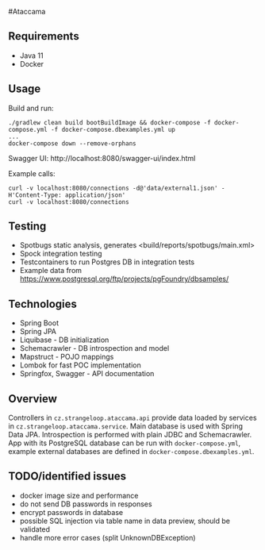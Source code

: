 #Ataccama

## Requirements
* Java 11
* Docker

## Usage
Build and run:
```
./gradlew clean build bootBuildImage && docker-compose -f docker-compose.yml -f docker-compose.dbexamples.yml up
...
docker-compose down --remove-orphans
```

Swagger UI: http://localhost:8080/swagger-ui/index.html

Example calls:
```
curl -v localhost:8080/connections -d@'data/external1.json' -H'Content-Type: application/json'
curl -v localhost:8080/connections
```

## Testing
* Spotbugs static analysis, generates <build/reports/spotbugs/main.xml>
* Spock integration testing
* Testcontainers to run Postgres DB in integration tests
* Example data from https://www.postgresql.org/ftp/projects/pgFoundry/dbsamples/

## Technologies
* Spring Boot
* Spring JPA
* Liquibase - DB initialization
* Schemacrawler - DB introspection and model
* Mapstruct - POJO mappings
* Lombok for fast POC implementation
* Springfox, Swagger - API documentation

## Overview
Controllers in `cz.strangeloop.ataccama.api` provide data loaded by services in `cz.strangeloop.ataccama.service`.
Main database is used with Spring Data JPA. Introspection is performed with plain JDBC and Schemacrawler.
App with its PostgreSQL database can be run with `docker-compose.yml`, example external databases are defined in `docker-compose.dbexamples.yml`.

## TODO/identified issues
* docker image size and performance
* do not send DB passwords in responses
* encrypt passwords in database
* possible SQL injection via table name in data preview, should be validated
* handle more error cases (split UnknownDBException)